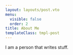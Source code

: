 ```yaml
---
layout: layouts/post.vto
menu:
  visible: false
  order: 2
title: About Me
templateClass: tmpl-post
---
```


I am a person that writes stuff.
